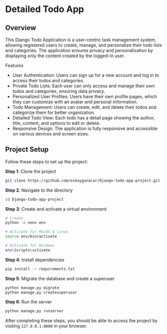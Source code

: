 # Detailed Todo App

## Overview
This Django Todo Application is a user-centric task management system, allowing registered users to create, manage, and personalize their todo lists and categories. The application ensures privacy and personalization by displaying only the content created by the logged-in user.

Features
- User Authentication: Users can sign up for a new account and log in to access their todos and categories.
- Private Todo Lists: Each user can only access and manage their own todos and categories, ensuring data privacy.
- Personalized User Profiles: Users have their own profile pages, which they can customize with an avatar and personal information.
- Todo Management: Users can create, edit, and delete their todos and categorize them for better organization.
- Detailed Todo View: Each todo has a detail page showing the author, title, content, and options to edit or delete.
- Responsive Design: The application is fully responsive and accessible on various devices and screen sizes.

## Project Setup

Follow these steps to set up the project:

**Step 1**: Clone the project
```bash
git clone https://github.com/oskaygunacar/Django-todo-app-project.git
```

**Step 2**: Navigate to the directory
```bash
cd Django-todo-app-project
```

**Step 3**: Create and activate a virtual environment
```bash
# Create
python -m venv env

# Activate for MacOS & Linux
source env/bin/activate

# Activate for Windows
env\Scripts\activate
```

**Step 4**: Install dependencies
```bash
pip install -r requirements.txt
```

**Step 5**: Migrate the database and create a superuser
```bash
python manage.py migrate
python manage.py createsuperuser
```

**Step 6**: Run the server
```bash
python manage.py runserver
```

After completing these steps, you should be able to access the project by visiting `127.0.0.1:8000` in your browser.